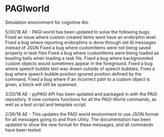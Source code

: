 # PAGIworld
Simulation environment for cognitive AIs.

5/30/18 AE - PAGI world has been updated to solve the following bugs:
	Fixed an issue where custom created items wont have an endorphin level.
	Fixed a bug where reporting endorphins is done through old AI messages instead of JSON
	Fixed a bug where customItems were not being saved properly in task files
	Fixed a bug where customItems were being loaded as bowling balls when loading a task file.
	Fixed a bug where backgrounded custom objects would sometimes appear in the foreground. 
	Fixed a bug where speech bubble text was drawn outside of speech bubbles.
	Fixes a bug where speech bubble position ignored position defined by the command.
	Fixed a bug where if an incorrect path to a custom object is given, a block will still be spawned.


3/20/18 AE - pyPAGI API has been updated and packaged in with the PAGI repository. It now contains functions
for all the PAGI-World commands, as well as a test script and template script.

2/26/18 AE - This updates the PAGI world environment to use JSON format for all messages going to and from Unity. The documentation has been updated to show the new format for these messages, and all commands have been tested.
